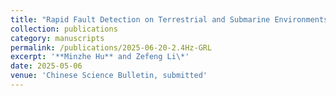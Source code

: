 ```yaml
---
title: "Rapid Fault Detection on Terrestrial and Submarine Environments with Fiber-Optic Sensing"
collection: publications
category: manuscripts
permalink: /publications/2025-06-20-2.4Hz-GRL
excerpt: '**Minzhe Hu** and Zefeng Li\*'
date: 2025-05-06
venue: 'Chinese Science Bulletin, submitted'
---
```

